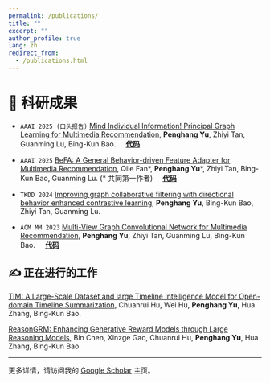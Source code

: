 ```yaml
---
permalink: /publications/
title: ""
excerpt: ""
author_profile: true
lang: zh
redirect_from: 
  - /publications.html
---
```


<span class='anchor' id='-publications'></span>
# 📝 科研成果

- `AAAI 2025 (口头报告)` [Mind Individual Information! Principal Graph Learning for Multimedia Recommendation](https://ojs.aaai.org/index.php/AAAI/article/view/33429), **Penghang Yu**, Zhiyi Tan, Guanming Lu, Bing-Kun Bao. &nbsp;&nbsp;&nbsp;&nbsp;[**代码**](https://github.com/demonph10/PGL)

- `AAAI 2025` [BeFA: A General Behavior-driven Feature Adapter for Multimedia Recommendation](https://ojs.aaai.org/index.php/AAAI/article/view/33429), Qile Fan&#42;, **Penghang Yu**&#42;, Zhiyi Tan, Bing-Kun Bao, Guanming Lu. (&#42; 共同第一作者) &nbsp;&nbsp;&nbsp;&nbsp;[**代码**](https://github.com/fqldom/BeFA)

- `TKDD 2024` [Improving graph collaborative filtering with directional behavior enhanced contrastive learning](https://dl.acm.org/doi/10.1145/3663574), **Penghang Yu**, Bing-Kun Bao, Zhiyi Tan, Guanming Lu.

- `ACM MM 2023` [Multi-View Graph Convolutional Network for Multimedia Recommendation](https://dl.acm.org/doi/abs/10.1145/3581783.3613915), **Penghang Yu**, Zhiyi Tan, Guanming Lu, Bing-Kun Bao. &nbsp;&nbsp;&nbsp;&nbsp;[**代码**](https://github.com/demonph10/MGCN)


## ✍ 正在进行的工作
[TIM: A Large-Scale Dataset and large Timeline Intelligence Model for Open-domain Timeline Summarization](https://arxiv.org/abs/2506.21616), Chuanrui Hu, Wei Hu, **Penghang Yu**, Hua Zhang, Bing-Kun Bao.

[ReasonGRM: Enhancing Generative Reward Models through Large Reasoning Models](https://arxiv.org/abs/2506.16712), Bin Chen, Xinzge Gao, Chuanrui Hu, **Penghang Yu**, Hua Zhang, Bing-Kun Bao

---

更多详情，请访问我的 [Google Scholar](https://scholar.google.com/citations?user=GeIFj2cAAAAJ) 主页。